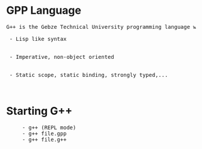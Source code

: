 # GPP Language
<p>
  <pre>
G++ is the Gebze Technical University programming language with:
      <br> - Lisp like syntax <br/>
      <br> - Imperative, non-object oriented <br/>
      <br> - Static scope, static binding, strongly typed,... <br/>
  </pre>
</p>
  
# Starting G++
<p>
   <pre>
     - g++ (REPL mode)
     - g++ file.gpp
     - g++ file.g++
     </pre>
</p>
